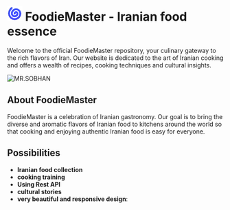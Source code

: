 # <img src="https://github.com/Tarikul-Islam-Anik/tarikul-islam-anik/raw/main/assets/images/Cyclone.png" width="35" alt="MR.SOBHAN" /> FoodieMaster - Iranian food essence 

Welcome to the official FoodieMaster repository, your culinary gateway to the rich flavors of Iran. Our website is dedicated to the art of Iranian cooking and offers a wealth of recipes, cooking techniques and cultural insights.


<img src="https://s30.picofile.com/file/8473877392/8.jpg" alt="MR.SOBHAN" />


## About FoodieMaster

FoodieMaster is a celebration of Iranian gastronomy. Our goal is to bring the diverse and aromatic flavors of Iranian food to kitchens around the world so that cooking and enjoying authentic Iranian food is easy for everyone.

## Possibilities

- **Iranian food collection**
- **cooking training**
- **Using Rest API**
- **cultural stories**
- **very beautiful and responsive design**:
